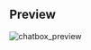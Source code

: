 ## Preview
![chatbox_preview](https://github.com/user-attachments/assets/24d5f034-1c71-45a2-90ae-20eea6fe3173)